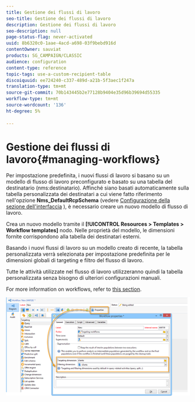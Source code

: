 ```yaml
---
title: Gestione dei flussi di lavoro
seo-title: Gestione dei flussi di lavoro
description: Gestione dei flussi di lavoro
seo-description: null
page-status-flag: never-activated
uuid: 8b6320c0-1aae-4acd-a698-03f9bebd916d
contentOwner: sauviat
products: SG_CAMPAIGN/CLASSIC
audience: configuration
content-type: reference
topic-tags: use-a-custom-recipient-table
discoiquuid: ee724240-c337-489d-a21b-5f3aec1f247a
translation-type: tm+mt
source-git-commit: 70b143445b2e77128b9404e35d96b39694d55335
workflow-type: tm+mt
source-wordcount: '136'
ht-degree: 5%

---
```



# Gestione dei flussi di lavoro{#managing-workflows}

Per impostazione predefinita, i nuovi flussi di lavoro si basano su un modello di flusso di lavoro preconfigurato e basato su una tabella del destinatario (nms:destinatario). Affinché siano basati automaticamente sulla tabella personalizzata dei destinatari a cui viene fatto riferimento nell&#39;opzione **Nms_DefaultRcpSchema** (vedere [Configurazione della sezione dell&#39;interfaccia](../../configuration/using/configuring-the-interface.md) ), è necessario creare un nuovo modello di flusso di lavoro.

Crea un nuovo modello tramite il **[!UICONTROL Resources > Templates > Workflow templates]** nodo. Nelle proprietà del modello, le dimensioni fornite corrispondono alla tabella dei destinatari esterni.

Basando i nuovi flussi di lavoro su un modello creato di recente, la tabella personalizzata verrà selezionata per impostazione predefinita per le dimensioni globali di targeting e filtro del flusso di lavoro.

Tutte le attività utilizzate nel flusso di lavoro utilizzeranno quindi la tabella personalizzata senza bisogno di ulteriori configurazioni manuali.

For more information on workflows, refer to [this section](../../workflow/using/about-workflows.md).

![](assets/cfg_external_table_workflow.png)

